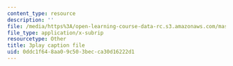 ```yaml
---
content_type: resource
description: ''
file: /media/https%3A/open-learning-course-data-rc.s3.amazonaws.com/mas-s62-cryptocurrency-engineering-and-design-spring-2018/0ddc1f648aa09c503becca30d16222d1_hNR3WTboo_U.srt
file_type: application/x-subrip
resourcetype: Other
title: 3play caption file
uid: 0ddc1f64-8aa0-9c50-3bec-ca30d16222d1
---
```

